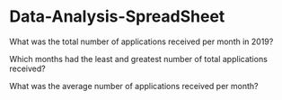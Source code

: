 # Data-Analysis-SpreadSheet

What was the total number of applications received per month in 2019?

Which months had the least and greatest number of total applications received? 

What was the average number of applications received per month?
